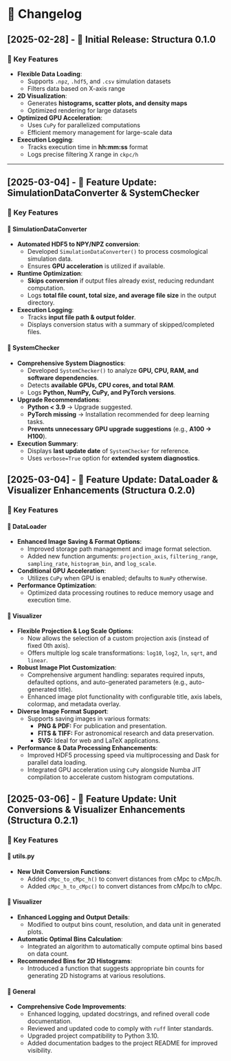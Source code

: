 # 📝 Changelog

## **[2025-02-28] - 🚀 Initial Release: Structura 0.1.0**
### 🎯 Key Features
- **Flexible Data Loading**:
  - Supports `.npz`, `.hdf5`, and `.csv` simulation datasets
  - Filters data based on X-axis range
- **2D Visualization**:
  - Generates **histograms, scatter plots, and density maps**
  - Optimized rendering for large datasets
- **Optimized GPU Acceleration**:
  - Uses `CuPy` for parallelized computations
  - Efficient memory management for large-scale data
- **Execution Logging**:
  - Tracks execution time in **hh:mm:ss** format
  - Logs precise filtering X range in `ckpc/h`

---

## **[2025-03-04] - 🚀 Feature Update: SimulationDataConverter & SystemChecker**
### **🎯 Key Features**
#### **🔹 SimulationDataConverter**
- **Automated HDF5 to NPY/NPZ conversion**:
  - Developed `SimulationDataConverter()` to process cosmological simulation data.
  - Ensures **GPU acceleration** is utilized if available.
- **Runtime Optimization**:
  - **Skips conversion** if output files already exist, reducing redundant computation.
  - Logs **total file count, total size, and average file size** in the output directory.
- **Execution Logging**:
  - Tracks **input file path & output folder**.
  - Displays conversion status with a summary of skipped/completed files.

#### **🔹 SystemChecker**
- **Comprehensive System Diagnostics**:
  - Developed `SystemChecker()` to analyze **GPU, CPU, RAM, and software dependencies**.
  - Detects **available GPUs, CPU cores, and total RAM**.
  - Logs **Python, NumPy, CuPy, and PyTorch versions**.
- **Upgrade Recommendations**:
  - **Python < 3.9** → Upgrade suggested.
  - **PyTorch missing** → Installation recommended for deep learning tasks.
  - **Prevents unnecessary GPU upgrade suggestions** (e.g., **A100 → H100**).
- **Execution Summary**:
  - Displays **last update date** of `SystemChecker` for reference.
  - Uses `verbose=True` option for **extended system diagnostics**.


## **[2025-03-04] - 🚀 Feature Update: DataLoader & Visualizer Enhancements (Structura 0.2.0)**
### 🎯 Key Features

#### **🔹 DataLoader**
- **Enhanced Image Saving & Format Options**:
  - Improved storage path management and image format selection.
  - Added new function arguments: `projection_axis`, `filtering_range`, `sampling_rate`, `histogram_bin`, and `log_scale`.
- **Conditional GPU Acceleration**:
  - Utilizes `CuPy` when GPU is enabled; defaults to `NumPy` otherwise.
- **Performance Optimization**:
  - Optimized data processing routines to reduce memory usage and execution time.

#### **🔹 Visualizer**
- **Flexible Projection & Log Scale Options**:
  - Now allows the selection of a custom projection axis (instead of fixed 0th axis).
  - Offers multiple log scale transformations: `log10`, `log2`, `ln`, `sqrt`, and `linear`.
- **Robust Image Plot Customization**:
  - Comprehensive argument handling: separates required inputs, defaulted options, and auto-generated parameters (e.g., auto-generated title).
  - Enhanced image plot functionality with configurable title, axis labels, colormap, and metadata overlay.
- **Diverse Image Format Support**:
  - Supports saving images in various formats:
    - **PNG & PDF:** For publication and presentation.
    - **FITS & TIFF:** For astronomical research and data preservation.
    - **SVG:** Ideal for web and LaTeX applications.
- **Performance & Data Processing Enhancements**:
  - Improved HDF5 processing speed via multiprocessing and Dask for parallel data loading.
  - Integrated GPU acceleration using `CuPy` alongside Numba JIT compilation to accelerate custom histogram computations.


## **[2025-03-06] - 🚀 Feature Update: Unit Conversions & Visualizer Enhancements (Structura 0.2.1)**
### 🎯 Key Features

#### **🔹 utils.py**
- **New Unit Conversion Functions**:
  - Added `cMpc_to_cMpc_h()` to convert distances from cMpc to cMpc/h.
  - Added `cMpc_h_to_cMpc()` to convert distances from cMpc/h to cMpc.

#### **🔹 Visualizer**
- **Enhanced Logging and Output Details**:
  - Modified to output bins count, resolution, and data unit in generated plots.
- **Automatic Optimal Bins Calculation**:
  - Integrated an algorithm to automatically compute optimal bins based on data count.
- **Recommended Bins for 2D Histograms**:
  - Introduced a function that suggests appropriate bin counts for generating 2D histograms at various resolutions.

#### **🔹 General**
- **Comprehensive Code Improvements**:
  - Enhanced logging, updated docstrings, and refined overall code documentation.
  - Reviewed and updated code to comply with `ruff` linter standards.
  - Upgraded project compatibility to Python 3.10.
  - Added documentation badges to the project README for improved visibility.